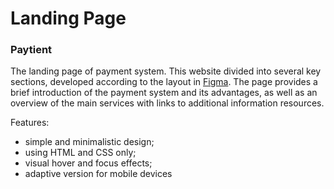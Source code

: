 # Landing Page
### Paytient
The landing page of payment system. This website divided into several key sections, developed according to the layout in [Figma](https://www.figma.com/file/GBiAt5CHoA38zNFpFzLSvM/Paytient?type=design&node-id=1-4392&mode=design). The page provides a brief introduction of the payment system and its advantages, as well as an overview of the main services with links to additional information resources.

Features:
- simple and minimalistic design;
- using HTML and CSS only;
- visual hover and focus effects;
- adaptive version for mobile devices